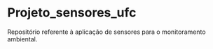 # Projeto_sensores_ufc
Repositório referente à aplicação de sensores para o monitoramento ambiental.
